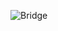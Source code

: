 ![Bridge](https://user-images.githubusercontent.com/69672253/174995348-216a0ca5-62dd-4ce7-942c-ca7b3c4cd825.png)
